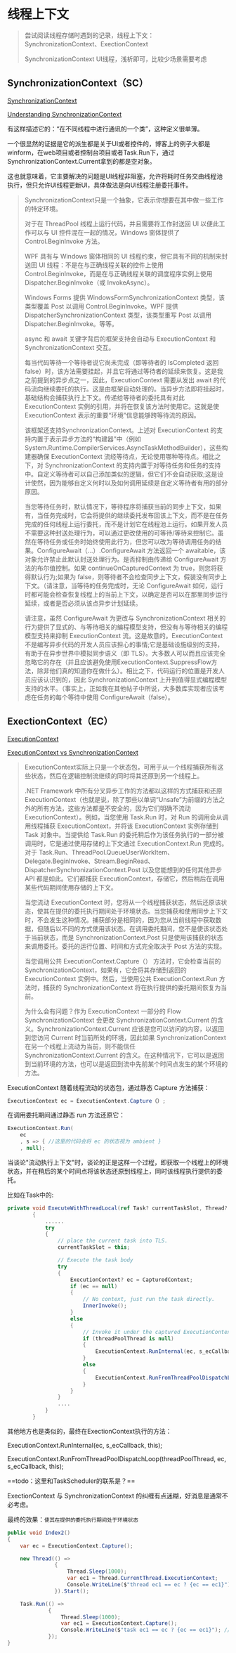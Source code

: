 # 线程上下文

>尝试阅读线程存储时遇到的记录，线程上下文：SynchronizationContext、ExectionContext
>
>SynchronizationContext UI线程，浅析即可，比较少场景需要考虑

## SynchronizationContext（SC）

[SynchronizationContext](https://www.cnblogs.com/BigBrotherStone/p/12237433.html)

[Understanding SynchronizationContext](https://www.codeproject.com/Articles/31971/Understanding-SynchronizationContext-Part-I)

有这样描述它的：“在不同线程中进行通讯的一个类”，这种定义很单薄。

一个很显然的证据是它的派生都是关于UI或者控件的，博客上的例子大都是winform，在web项目或者控制台项目或者Task.Run下，通过SynchronizationContext.Current拿到的都是空对象。

这也就意味着，它主要解决的问题是UI线程非阻塞，允许将耗时任务交由线程池执行，但只允许UI线程更新UI，具体做法是向UI线程注册委托事件。

>SynchronizationContext只是一个抽象，它表示你想要在其中做一些工作的特定环境。
>
>对于在 ThreadPool 线程上运行代码，并且需要将工作封送回 UI 以便此工作可以与 UI 控件混在一起的情况，Windows 窗体提供了 Control.BeginInvoke 方法。
>
>WPF 具有与 Windows 窗体相同的 UI 线程约束，但它具有不同的机制来封送回 UI 线程：不是在与正确线程关联的控件上使用 Control.BeginInvoke，而是在与正确线程关联的调度程序实例上使用 Dispatcher.BeginInvoke（或 InvokeAsync）。
>
>Windows Forms 提供 WindowsFormSynchronizationContext 类型，该类型覆盖 Post 以调用 Control.BeginInvoke。WPF 提供 DispatcherSynchronizationContext 类型，该类型重写 Post 以调用 Dispatcher.BeginInvoke。等等。
>
>
>
>async 和 await 关键字背后的框架支持会自动与 ExecutionContext 和 SynchronizationContext 交互。
>
>每当代码等待一个等待者说它尚未完成（即等待者的 IsCompleted 返回 false）时，该方法需要挂起，并且它将通过等待者的延续来恢复。这是我之前提到的异步点之一，因此，ExecutionContext 需要从发出 await 的代码流向继续委托的执行。这是由框架自动处理的。当异步方法即将挂起时，基础结构会捕获执行上下文。传递给等待者的委托具有对此 ExecutionContext 实例的引用，并将在恢复该方法时使用它。这就是使 ExecutionContext 表示的重要“环境”信息能够跨等待流的原因。
>
>该框架还支持SynchronizationContext。上述对 ExecutionContext 的支持内置于表示异步方法的“构建器”中（例如 System.Runtime.CompilerServices.AsyncTaskMethodBuilder），这些构建器确保 ExecutionContext 流经等待点，无论使用哪种等待点。相比之下，对 SynchronizationContext 的支持内置于对等待任务和任务<TResult>的支持中。自定义等待者可以自己添加类似的逻辑，但它们不会自动获取;这是设计使然，因为能够自定义何时以及如何调用延续是自定义等待者有用的部分原因。
>
>当您等待任务时，默认情况下，等待程序将捕获当前的同步上下文，如果有，当任务完成时，它会将提供的继续委托发布回该上下文，而不是在任务完成的任何线程上运行委托，而不是计划它在线程池上运行。如果开发人员不需要这种封送处理行为，可以通过更改使用的可等待/等待来控制它。虽然在等待任务或任务<TResult>时始终使用此行为，但您可以改为等待调用任务的结果。ConfigureAwait（...）.ConfigureAwait 方法返回一个 awaitable，该对象允许禁止此默认封送处理行为。是否抑制由传递给 ConfigureAwait 方法的布尔值控制。如果 continueOnCapturedContext 为 true，则您将获得默认行为;如果为 false，则等待者不会检查同步上下文，假装没有同步上下文。（请注意，当等待的任务完成时，无论 ConfigureAwait 如何，运行时都可能会检查恢复线程上的当前上下文，以确定是否可以在那里同步运行延续，或者是否必须从该点异步计划延续。
>
>请注意，虽然 ConfigureAwait 为更改与 SynchronizationContext 相关的行为提供了显式的、与等待相关的编程模型支持，但没有与等待相关的编程模型支持来抑制 ExecutionContext 流。这是故意的。ExecutionContext不是编写异步代码的开发人员应该担心的事情;它是基础设施级别的支持，有助于在异步世界中模拟同步语义（即 TLS）。大多数人可以而且应该完全忽略它的存在（并且应该避免使用ExecutionContext.SuppressFlow方法，除非他们真的知道你在做什么）。相比之下，代码运行的位置是开发人员应该认识到的，因此 SynchronizationContext 上升到值得显式编程模型支持的水平。（事实上，正如我在其他帖子中所说，大多数库实现者应该考虑在任务的每个等待中使用 ConfigureAwait（false）。

## ExectionContext（EC）

[ExecutionContext](https://www.cnblogs.com/BigBrotherStone/p/12316599.html)

[ExecutionContext vs SynchronizationContext](https://devblogs.microsoft.com/pfxteam/executioncontext-vs-synchronizationcontext/)

>ExecutionContext实际上只是一个状态包，可用于从一个线程捕获所有这些状态，然后在逻辑控制流继续的同时将其还原到另一个线程上。
>
>.NET Framework 中所有分叉异步工作的方法都以这样的方式捕获和还原 ExecutionContext（也就是说，除了那些以单词“Unsafe”为前缀的方法之外的所有方法，这些方法都是不安全的，因为它们明确不流动 ExecutionContext）。例如，当您使用 Task.Run 时，对 Run 的调用会从调用线程捕获 ExecutionContext，并将该 ExecutionContext 实例存储到 Task 对象中。当提供给 Task.Run 的委托稍后作为该任务执行的一部分被调用时，它是通过使用存储的上下文通过 ExecutionContext.Run 完成的。对于 Task.Run、ThreadPool.QueueUserWorkItem、Delegate.BeginInvoke、Stream.BeginRead、DispatcherSynchronizationContext.Post 以及您能想到的任何其他异步 API 都是如此。它们都捕获 ExecutionContext，存储它，然后稍后在调用某些代码期间使用存储的上下文。
>
>
>
>当您流动 ExecutionContext 时，您将从一个线程捕获状态，然后还原该状态，使其在提供的委托执行期间处于环境状态。当您捕获和使用同步上下文时，不会发生这种情况。捕获部分是相同的，因为您从当前线程中获取数据，但随后以不同的方式使用该状态。在调用委托期间，您不是使该状态处于当前状态，而是 SynchronizationContext.Post 只是使用该捕获的状态来调用委托。委托的运行位置、时间和方式完全取决于 Post 方法的实现。
>
>
>
>当您调用公共 ExecutionContext.Capture（） 方法时，它会检查当前的 SynchronizationContext，如果有，它会将其存储到返回的 ExecutionContext 实例中。然后，当使用公共 ExecutionContext.Run 方法时，捕获的 SynchronizationContext 将在执行提供的委托期间恢复为当前。
>
>为什么会有问题？作为 ExecutionContext 一部分的 Flow SynchronizationContext 会更改 SynchronizationContext.Current 的含义。SynchronizationContext.Current 应该是您可以访问的内容，以返回到您访问 Current 时当前所处的环境，因此如果 SynchronizationContext 在另一个线程上流动为当前，则不能信任 SynchronizationContext.Current 的含义。在这种情况下，它可以是返回到当前环境的方法，也可以是返回到流中先前某个时间点发生的某个环境的方法。

ExecutionContext 随着线程流动的状态包，通过静态 Capture 方法捕获：

```csharp
ExecutionContext ec = ExecutionContext.Capture（）;
```

在调用委托期间通过静态 run 方法还原它：

```csharp
ExecutionContext.Run(
    ec
    , s => { //这里的代码会将 ec 的状态视为 ambient }
    , null);
```

当谈论"流动执行上下文"时，谈论的正是这样一个过程，即获取一个线程上的环境状态，并在稍后的某个时间点将该状态还原到线程上，同时该线程执行提供的委托。

比如在Task中的:

```csharp
private void ExecuteWithThreadLocal(ref Task? currentTaskSlot, Thread? threadPoolThread = null)
        {
           	......
            try
            {
                // place the current task into TLS.
                currentTaskSlot = this;

                // Execute the task body
                try
                {
                    ExecutionContext? ec = CapturedContext;
                    if (ec == null)
                    {
                        // No context, just run the task directly.
                        InnerInvoke();
                    }
                    else
                    {
                        // Invoke it under the captured ExecutionContext
                        if (threadPoolThread is null)
                        {
                            ExecutionContext.RunInternal(ec, s_ecCallback, this);
                        }
                        else
                        {
                            ExecutionContext.RunFromThreadPoolDispatchLoop(threadPoolThread, ec, s_ecCallback, this);
                        }
                    }
                }
				....
            }
        }
```

其他地方也是类似的，最终在ExectionContext执行的方法：

ExecutionContext.RunInternal(ec, s_ecCallback, this);

ExecutionContext.RunFromThreadPoolDispatchLoop(threadPoolThread, ec, s_ecCallback, this);

==todo：这里和TaskScheduler的联系是？==

ExectionContext 与 SynchronizationContext 的纠缠有点迷糊，好消息是通常不必考虑。

最终的效果：`使其在提供的委托执行期间处于环境状态`

```csharp
public void Index2()
{
    var ec = ExecutionContext.Capture();

    new Thread(() =>
               {
                   Thread.Sleep(1000);
                   var ec1 = Thread.CurrentThread.ExecutionContext;
                   Console.WriteLine($"thread ec1 == ec ? {ec == ec1}"); //true
               }).Start();

    Task.Run(() =>
             {
                 Thread.Sleep(1000);
                 var ec1 = ExecutionContext.Capture();
                 Console.WriteLine($"task ec1 == ec ? {ec == ec1}"); //true
             });
}
```





